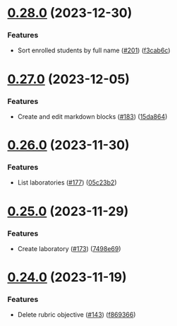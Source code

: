 # [0.28.0](https://github.com/upb-code-labs/react-client/compare/v0.27.0...v0.28.0) (2023-12-30)


### Features

* Sort enrolled students by full name ([#201](https://github.com/upb-code-labs/react-client/issues/201)) ([f3cab6c](https://github.com/upb-code-labs/react-client/commit/f3cab6cb6e2f3616d8236d40a0656c48a59c5884))



# [0.27.0](https://github.com/upb-code-labs/react-client/compare/v0.26.0...v0.27.0) (2023-12-05)


### Features

* Create and edit markdown blocks ([#183](https://github.com/upb-code-labs/react-client/issues/183)) ([15da864](https://github.com/upb-code-labs/react-client/commit/15da8645988ba9df1efc2f63d120dee13a6ddad1))



# [0.26.0](https://github.com/upb-code-labs/react-client/compare/v0.25.0...v0.26.0) (2023-11-30)


### Features

* List laboratories ([#177](https://github.com/upb-code-labs/react-client/issues/177)) ([05c23b2](https://github.com/upb-code-labs/react-client/commit/05c23b23028e5a2f42080f76ba05ca70a5ce0b30))



# [0.25.0](https://github.com/upb-code-labs/react-client/compare/v0.24.0...v0.25.0) (2023-11-29)


### Features

* Create laboratory ([#173](https://github.com/upb-code-labs/react-client/issues/173)) ([7498e69](https://github.com/upb-code-labs/react-client/commit/7498e69877c27c4e0989d051da7ec24b177c0e40))



# [0.24.0](https://github.com/upb-code-labs/react-client/compare/v0.23.0...v0.24.0) (2023-11-19)


### Features

* Delete rubric objective ([#143](https://github.com/upb-code-labs/react-client/issues/143)) ([f869366](https://github.com/upb-code-labs/react-client/commit/f869366463800ae0525a4faed4f0c71d97d3ec04))



